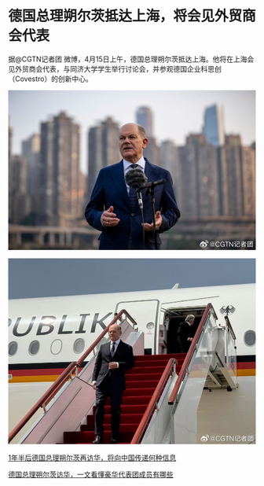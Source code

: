 # 德国总理朔尔茨抵达上海，将会见外贸商会代表

据@CGTN记者团
微博，4月15日上午，德国总理朔尔茨抵达上海。他将在上海会见外贸商会代表，与同济大学学生举行讨论会，并参观德国企业科思创（Covestro）的创新中心。

![b0ea2b3e0c711f6cd12d94ce7062f724.jpg](https://raw.githubusercontent.com/qqhsx/qqnews_image/main/2024/04/15/德国总理朔尔茨抵达上海，将会见外贸商会代表/b0ea2b3e0c711f6cd12d94ce7062f724.jpg)

![5c472a20a119a6e24086b09f5d8cbe0f.jpg](https://raw.githubusercontent.com/qqhsx/qqnews_image/main/2024/04/15/德国总理朔尔茨抵达上海，将会见外贸商会代表/5c472a20a119a6e24086b09f5d8cbe0f.jpg)

[1年半后德国总理朔尔茨再访华，将向中国传递何种信息](https://news.qq.com/rain/a/20240414A0377C00)

[德国总理朔尔茨访华，一文看懂豪华代表团成员有哪些](https://news.qq.com/rain/a/20240413A00TAC00)

